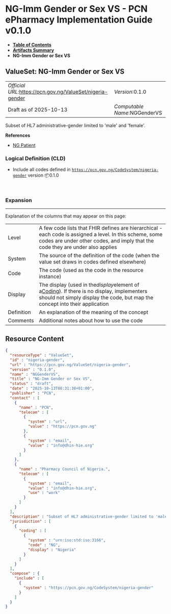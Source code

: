 # NG-Imm Gender or Sex VS - PCN ePharmacy Implementation Guide v0.1.0

* [**Table of Contents**](toc.md)
* [**Artifacts Summary**](artifacts.md)
* **NG-Imm Gender or Sex VS**

## ValueSet: NG-Imm Gender or Sex VS 

| | |
| :--- | :--- |
| *Official URL*:https://pcn.gov.ng/ValueSet/nigeria-gender | *Version*:0.1.0 |
| Draft as of 2025-10-13 | *Computable Name*:NGGenderVS |

 
Subset of HL7 administrative-gender limited to 'male' and 'female'. 

 **References** 

* [NG Patient](StructureDefinition-NgPatient.md)

### Logical Definition (CLD)

* Include all codes defined in [`https://pcn.gov.ng/CodeSystem/nigeria-gender`](CodeSystem-nigeria-gender.md) version 📦0.1.0

 

### Expansion

-------

 Explanation of the columns that may appear on this page: 

| | |
| :--- | :--- |
| Level | A few code lists that FHIR defines are hierarchical - each code is assigned a level. In this scheme, some codes are under other codes, and imply that the code they are under also applies |
| System | The source of the definition of the code (when the value set draws in codes defined elsewhere) |
| Code | The code (used as the code in the resource instance) |
| Display | The display (used in the*display*element of a[Coding](http://hl7.org/fhir/R4/datatypes.html#Coding)). If there is no display, implementers should not simply display the code, but map the concept into their application |
| Definition | An explanation of the meaning of the concept |
| Comments | Additional notes about how to use the code |



## Resource Content

```json
{
  "resourceType" : "ValueSet",
  "id" : "nigeria-gender",
  "url" : "https://pcn.gov.ng/ValueSet/nigeria-gender",
  "version" : "0.1.0",
  "name" : "NGGenderVS",
  "title" : "NG-Imm Gender or Sex VS",
  "status" : "draft",
  "date" : "2025-10-13T08:31:38+01:00",
  "publisher" : "PCN",
  "contact" : [
    {
      "name" : "PCN",
      "telecom" : [
        {
          "system" : "url",
          "value" : "https://pcn.gov.ng"
        },
        {
          "system" : "email",
          "value" : "info@dhin-hie.org"
        }
      ]
    },
    {
      "name" : "Pharmacy Council of Nigeria.",
      "telecom" : [
        {
          "system" : "email",
          "value" : "info@dhin-hie.org",
          "use" : "work"
        }
      ]
    }
  ],
  "description" : "Subset of HL7 administrative-gender limited to 'male' and 'female'.",
  "jurisdiction" : [
    {
      "coding" : [
        {
          "system" : "urn:iso:std:iso:3166",
          "code" : "NG",
          "display" : "Nigeria"
        }
      ]
    }
  ],
  "compose" : {
    "include" : [
      {
        "system" : "https://pcn.gov.ng/CodeSystem/nigeria-gender"
      }
    ]
  }
}

```
